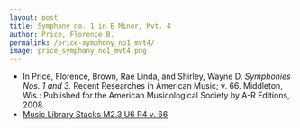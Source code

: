 ```yaml
---
layout: post
title: Symphony no. 1 in E Minor, Mvt. 4
author: Price, Florence B.
permalink: /price-symphony_no1_mvt4/
image: price_symphony_no1_mvt4.png
---
```


- In Price, Florence, Brown, Rae Linda, and Shirley, Wayne D. *Symphonies Nos. 1 and 3.* Recent Researches in American Music; v. 66. Middleton, Wis.: Published for the American Musicological Society by A-R Editions, 2008.
- <a href="https://tufts-primo.hosted.exlibrisgroup.com/permalink/f/bnf7qa/01TUN_ALMA2185941740003851" target="_blank"> Music Library Stacks M2.3.U6 R4 v. 66</a>

